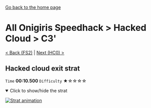 [Go back to the home page](https://github.com/Doublevil/scbspeedrun)

# All Onigiris Speedhack > Hacked Cloud > C3'

[< Back (FS2)](https://github.com/Doublevil/scbspeedrun/blob/main/levels/arb_sh/FS/FS2.md) | [Next (HC0) >](https://github.com/Doublevil/scbspeedrun/blob/main/levels/arb_sh/HC/HC0.md)

## Hacked cloud exit strat

`Time` **00:10.500** `Difficulty` ★☆☆☆☆
<details open>
  <summary>Click to show/hide the strat</summary>

  [![Strat animation](https://github.com/Doublevil/scbspeedrun/blob/main/media/levels/C/C3_VoltageHackedCloudExit.webp)](https://github.com/Doublevil/scbspeedrun/blob/main/media/levels/C/C3_VoltageHackedCloudExit.mp4?raw=true)
</details>
